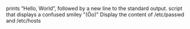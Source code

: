 prints “Hello, World”, followed by a new line to the standard output.
script that displays a confused smiley "(Ôo)"
Display the content of /etc/passwd and /etc/hosts
